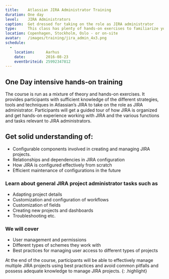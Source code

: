 ```yaml
---
title:    Atlassian JIRA Administrator Training
duration: One day
level:    JIRA Administrators
caption:  Get dressed for taking on the role as JIRA administrator
type:     This class has plenty of hands-on exercises to familiarize you with the different functions and tasks relevant for JIRA administrators
location: Copenhagen, Stockholm, Oslo - or on-site
avatar:   /images/training/jira_admin_4x3.png
schedule:
  -
    location:     Aarhus
    date:         2016-08-23
    eventbriteid: 25992347812
---
```



## One Day intensive hands-on training
The course is run as a mixture of theory and hands-on exercises.
It provides participants with sufficient knowledge of the different strategies, tools and techniques in Atlassian’s JIRA to take on the role as JIRA administrator.
Participants will get a guided tour of how JIRA is organized and get hands-on experience working with JIRA and the various functions and tasks relevant to JIRA administrators.

## Get solid understanding of:
* Configurable components involved in creating and managing JIRA projects.
* Relationships and dependencies in JIRA configuration
* How JIRA is configured effectively from scratch
* Efficient maintenance of configurations in the future


### Learn about general JIRA project administrator tasks such as
* Adapting project details
* Customization and configuration of workflows
* Customization of fields
* Creating new projects and dashboards
* Troubleshooting etc.


### We will cover
* User management and permissions
* Different types of schemes they work with
* Best practices for managing user access to different types of projects

At the end of the course, participants will be able to effectively manage multiple JIRA projects using best practices and avoid common pitfalls and possess adequate knowledge to manage JIRA projects.
{: .highlight}
